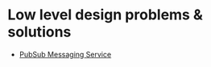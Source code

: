 # Low level design problems & solutions

- [PubSub Messaging Service](https://github.com/kapillamba4/LLD/tree/main/pubSub#low-level-system-design---pubsub-messaging-queue)
